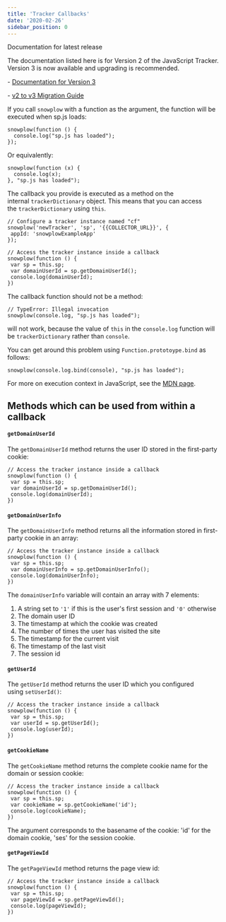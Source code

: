 ```yaml
---
title: 'Tracker Callbacks'
date: '2020-02-26'
sidebar_position: 0
---
```


Documentation for latest release

The documentation listed here is for Version 2 of the JavaScript Tracker. Version 3 is now available and upgrading is recommended.

\- [Documentation for Version 3](/docs/collecting-data/collecting-from-own-applications/javascript-trackers/index.md)

\- [v2 to v3 Migration Guide](/docs/collecting-data/collecting-from-own-applications/javascript-trackers/javascript-tracker/v2-to-v3-migration-guide/index.md)

If you call `snowplow` with a function as the argument, the function will be executed when sp.js loads:

```
snowplow(function () {
  console.log("sp.js has loaded");
});
```

Or equivalently:

```
snowplow(function (x) {
  console.log(x);
}, "sp.js has loaded");
```

The callback you provide is executed as a method on the internal `trackerDictionary` object. This means that you can access the `trackerDictionary` using `this`.

```
// Configure a tracker instance named "cf"
snowplow('newTracker', 'sp', '{{COLLECTOR_URL}}', {
 appId: 'snowplowExampleApp'
});

// Access the tracker instance inside a callback
snowplow(function () {
 var sp = this.sp;
 var domainUserId = sp.getDomainUserId();
 console.log(domainUserId);
})
```

The callback function should not be a method:

```
// TypeError: Illegal invocation
snowplow(console.log, "sp.js has loaded");
```

will not work, because the value of `this` in the `console.log` function will be `trackerDictionary` rather than `console`.

You can get around this problem using `Function.prototoype.bind` as follows:

```
snowplow(console.log.bind(console), "sp.js has loaded");
```

For more on execution context in JavaScript, see the [MDN page](https://developer.mozilla.org/en-US/docs/Web/JavaScript/Reference/Operators/this).

## Methods which can be used from within a callback

#### `getDomainUserId`

The `getDomainUserId` method returns the user ID stored in the first-party cookie:

```
// Access the tracker instance inside a callback
snowplow(function () {
 var sp = this.sp;
 var domainUserId = sp.getDomainUserId();
 console.log(domainUserId);
})
```

#### `getDomainUserInfo`

The `getDomainUserInfo` method returns all the information stored in first-party cookie in an array:

```
// Access the tracker instance inside a callback
snowplow(function () {
 var sp = this.sp;
 var domainUserInfo = sp.getDomainUserInfo();
 console.log(domainUserInfo);
})
```

The `domainUserInfo` variable will contain an array with 7 elements:

1. A string set to `'1'` if this is the user's first session and `'0'` otherwise
2. The domain user ID
3. The timestamp at which the cookie was created
4. The number of times the user has visited the site
5. The timestamp for the current visit
6. The timestamp of the last visit
7. The session id

#### `getUserId`

The `getUserId` method returns the user ID which you configured using `setUserId()`:

```
// Access the tracker instance inside a callback
snowplow(function () {
 var sp = this.sp;
 var userId = sp.getUserId();
 console.log(userId);
})
```

#### `getCookieName`

The `getCookieName` method returns the complete cookie name for the domain or session cookie:

```
// Access the tracker instance inside a callback
snowplow(function () {
 var sp = this.sp;
 var cookieName = sp.getCookieName('id');
 console.log(cookieName);
})
```

The argument corresponds to the basename of the cookie: 'id' for the domain cookie, 'ses' for the session cookie.

#### `getPageViewId`

The `getPageViewId` method returns the page view id:

```
// Access the tracker instance inside a callback
snowplow(function () {
 var sp = this.sp;
 var pageViewId = sp.getPageViewId();
 console.log(pageViewId);
})
```
